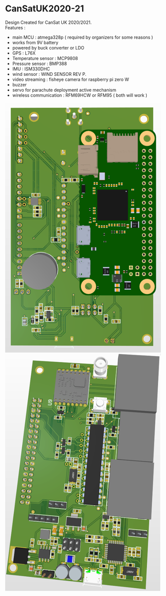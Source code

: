 # CanSatUK2020-21
Design Created for CanSat UK 2020/2021. <br>
Features : 
- main MCU : atmega328p ( required by organizers for some reasons )
- works from 9V battery
- powered by buck converter or LDO 
- GPS : L76X 
- Temperature sensor : MCP9808 
- Pressure sensor : BMP388
- IMU : ISM330DHC
- wind sensor : WIND SENSOR REV P.
- video streaming : fisheye camera for raspberry pi zero W
- buzzer 
- servo for parachute deployment active mechanism
- wireless communication : RFM69HCW or RFM95 ( both will work )

![](bottom.png)
![](top.png)

